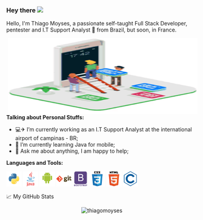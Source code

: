 ### Hey there <img src="https://media.giphy.com/media/hvRJCLFzcasrR4ia7z/giphy.gif" width="25px">

Hello, I'm Thiago Moyses, a passionate self-taught Full Stack Developer, pentester and I.T Support Analyst 🚀 from Brazil, but soon, in France.

  <img align="right" alt="GIF" src="https://github.com/thiagomoyses/thiagomoyses/blob/main/gif_code.gif" width="500" height="200" />
  
**Talking about Personal Stuffs:**

- 💻✈ I’m currently working as an I.T Support Analyst at the international airport of campinas - BR;
- :iphone: I’m currently learning Java for mobile;
- 💬 Ask me about anything, I am happy to help;

**Languages and Tools:**  

<code><img height="40" src="https://raw.githubusercontent.com/github/explore/80688e429a7d4ef2fca1e82350fe8e3517d3494d/topics/python/python.png"></code>
<code><img height="40" src="https://github.com/thiagomoyses/thiagomoyses/blob/main/java-original-wordmark.svg"></code>
<code><img height="40" src="https://github.com/thiagomoyses/thiagomoyses/blob/main/android-original-wordmark.svg"></code>
<code><img height="40" src="https://raw.githubusercontent.com/github/explore/80688e429a7d4ef2fca1e82350fe8e3517d3494d/topics/git/git.png"></code>
<code><img height="40" src="https://github.com/thiagomoyses/thiagomoyses/blob/main/bootstrap-plain-wordmark.svg"></code>
<code><img height="40" src="https://github.com/thiagomoyses/thiagomoyses/blob/main/css3-original-wordmark.svg"></code>
<code><img height="40" src="https://github.com/thiagomoyses/thiagomoyses/blob/main/html5-original-wordmark.svg"></code>
<code><img height="40" src="https://github.com/thiagomoyses/thiagomoyses/blob/main/c-line.svg"></code>


📈 My GitHub Stats

<p align="center"> <img src="https://github-readme-stats.vercel.app/api?username=thiagomoyses&show_icons=true&theme=dracula" alt="thiagomoyses" />
